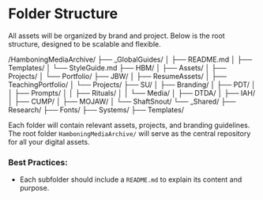 # Folder Structure

All assets will be organized by brand and project. Below is the root structure, designed to be scalable and flexible.

/HamboningMediaArchive/ ├── _GlobalGuides/ │ ├── README.md │ ├── Templates/ │ └── StyleGuide.md ├── HBM/ │ ├── Assets/ │ ├── Projects/ │ └── Portfolio/ ├── JBW/ │ ├── ResumeAssets/ │ ├── TeachingPortfolio/ │ └── Projects/ ├── SU/ │ ├── Branding/ │ ├── PDT/ │ │ ├── Prompts/ │ │ ├── Rituals/ │ │ └── Media/ │ ├── DTDA/ │ ├── IAH/ │ ├── CUMP/ │ ├── MOJAW/ │ └── ShaftSnout/ └── _Shared/ ├── Research/ ├── Fonts/ ├── Systems/ ├── Templates/


Each folder will contain relevant assets, projects, and branding guidelines. The root folder `HamboningMediaArchive/` will serve as the central repository for all your digital assets.

### Best Practices:
- Each subfolder should include a `README.md` to explain its content and purpose.
